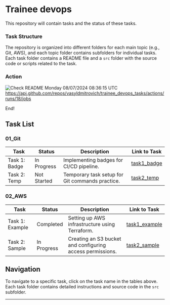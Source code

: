 # Trainee devops
This repository will contain tasks and the status of these tasks.

### Task Structure
The repository is organized into different folders for each main topic (e.g., Git, AWS), and each topic folder contains subfolders for individual tasks. Each task folder contains a README file and a `src` folder with the source code or scripts related to the task.
### Action
![Check README](https://github.com/vasyldmitrovich/trainee_devops_tasks/actions/workflows/git_task1.yml/badge.svg) Monday 08/07/2024 08:36:15 UTC https://api.github.com/repos/vasyldmitrovich/trainee_devops_tasks/actions/runs/18/jobs

End!

## Task List

### 01_Git

| Task             | Status        | Description                                                                                 | Link to Task                       |
|------------------|---------------|---------------------------------------------------------------------------------------------|------------------------------------|
| Task 1: Badge    | In Progress   | Implementing badges for CI/CD pipeline.                                                     | [task1_badge](01_git/task1_badge/) |
| Task 2: Temp     | Not Started   | Temporary task setup for Git commands practice.                                             | [task2_temp](01_git/#)             |

### 02_AWS

| Task             | Status        | Description                                                                                 | Link to Task              |
|------------------|---------------|---------------------------------------------------------------------------------------------|---------------------------|
| Task 1: Example  | Completed     | Setting up AWS infrastructure using Terraform.                                              | [task1_example](02_aws/#) |
| Task 2: Sample   | In Progress   | Creating an S3 bucket and configuring access permissions.                                   | [task2_sample](02_aws/#)  |

## Navigation

To navigate to a specific task, click on the task name in the tables above. Each task folder contains detailed instructions and source code in the `src` subfolder.

---


